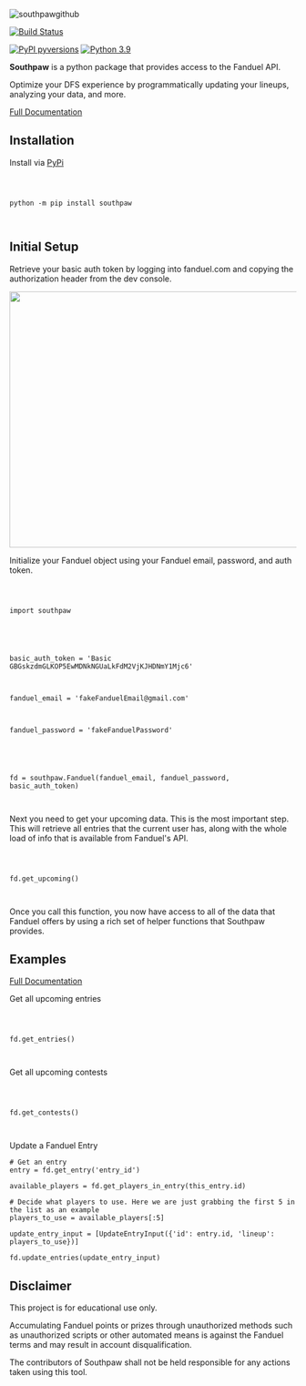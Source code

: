 
  

  

  

![southpawgithub](https://user-images.githubusercontent.com/12603953/126020923-ea260184-ac3c-4960-bec3-0e68e3b89136.png)

  

  

  

[![Build Status](https://circleci.com/gh/bcanfield/southpaw/tree/main.svg?style=shield)](https://circleci.com/gh/bcanfield/southpaw/?branch=main)

  

  

[![PyPI pyversions](https://img.shields.io/pypi/v/southpaw)](https://pypi.python.org/pypi/southpaw/) [![Python 3.9](https://img.shields.io/badge/python-3.9-blue.svg)](https://www.python.org/downloads/release/python-360/)

  

  

  

**Southpaw** is a python package that provides access to the Fanduel API.

  

  

Optimize your DFS experience by programmatically updating your lineups, analyzing your data, and more.

  

  

  

[Full Documentation](https://bcanfield.github.io/southpaw/)

  

  

  

## Installation

  

  

  

Install via [PyPi](https://pypi.org/project/southpaw/)

  

  

```

  

python -m pip install southpaw

  

```

  

  

  

## Initial Setup

  

  

Retrieve your basic auth token by logging into fanduel.com and copying the authorization header from the dev console.


<img src="https://user-images.githubusercontent.com/12603953/140830477-51768a98-ae97-4fad-b449-ea26e168f25b.png" data-canonical-src="https://gyazo.com/eb5c5741b6a9a16c692170a41a49c858.png" width="600" height="450" />

  

Initialize your Fanduel object using your Fanduel email, password, and auth token.

  

  

```

  

import southpaw

  

  

basic_auth_token = 'Basic GBGskzdmGLKOP5EwMDNkNGUaLkFdM2VjKJHDNmY1Mjc6'

  

fanduel_email = 'fakeFanduelEmail@gmail.com'

  

fanduel_password = 'fakeFanduelPassword'

  

  

fd = southpaw.Fanduel(fanduel_email, fanduel_password, basic_auth_token)

  

```

  

Next you need to get your upcoming data. This is the most important step. This will retrieve all entries that the current user has, along with the whole load of info that is available from Fanduel's API.

  

```

  

fd.get_upcoming()

  

```

  

Once you call this function, you now have access to all of the data that Fanduel offers by using a rich set of helper functions that Southpaw provides.

  

## Examples

  

[Full Documentation](https://bcanfield.github.io/southpaw/)

  

Get all upcoming entries

  

  

```

  

fd.get_entries()

  

```

  

  

Get all upcoming contests

  

  

```

  

fd.get_contests()

  

```

  Update a Fanduel Entry
```
# Get an entry
entry = fd.get_entry('entry_id')

available_players = fd.get_players_in_entry(this_entry.id)

# Decide what players to use. Here we are just grabbing the first 5 in the list as an example
players_to_use = available_players[:5]

update_entry_input = [UpdateEntryInput({'id': entry.id, 'lineup': players_to_use})]

fd.update_entries(update_entry_input)
```

  

## Disclaimer

  

This project is for educational use only.

  

Accumulating Fanduel points or prizes through unauthorized methods such as unauthorized scripts or other automated means is against the Fanduel terms and may result in account disqualification.

The contributors of Southpaw shall not be held responsible for any actions taken using this tool.

